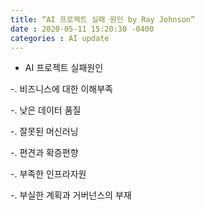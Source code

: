 ```yaml
---
title: “AI 프로젝트 실패 원인 by Ray Johnson”
date : 2020-05-11 15:20:30 -0400
categories : AI update
---
```


* AI 프로젝트 실패원인

 -. 비즈니스에 대한 이해부족
 
 -. 낮은 데이터 품질
 
 -. 잘못된 머신러닝
 
 -. 편견과 확증편향
 
 -. 부족한 인프라자원
 
 -. 부실한 계획과 거버넌스의 부재
